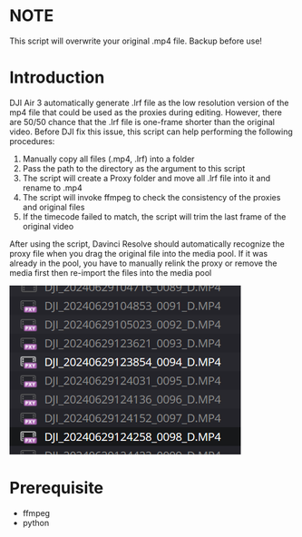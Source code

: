 # NOTE
This script will overwrite your original .mp4 file. Backup before use!
# Introduction

DJI Air 3 automatically generate .lrf file as the low resolution version of the mp4 file that could be used as the
proxies during editing. However, there are 50/50 chance that the .lrf file is one-frame shorter than the original
video. Before DJI fix this issue, this script can help performing the following procedures:

1. Manually copy all files (.mp4, .lrf) into a folder
2. Pass the path to the directory as the argument to this script
3. The script will create a Proxy folder and move all .lrf file into it and rename to .mp4
4. The script will invoke ffmpeg to check the consistency of the proxies and original files
5. If the timecode failed to match, the script will trim the last frame of the original video

After using the script, Davinci Resolve should automatically recognize the proxy file when you drag the original file
into the media pool. If it was already in the pool, you have to manually relink the proxy or remove the media first then
re-import the files into the media pool

![img.png](img.png)

# Prerequisite

* ffmpeg
* python
